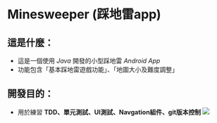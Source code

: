 # Minesweeper (踩地雷app)  
## 這是什麼：
- 這是一個使用 *Java* 開發的小型踩地雷 *Android App*  
- 功能包含「基本踩地雷遊戲功能」、「地圖大小及難度調整」  
## 開發目的：
- 用於練習 **TDD、單元測試、UI測試、Navgation組件、git版本控制**
![](https://i.imgur.com/Ab8bfNM.png)
